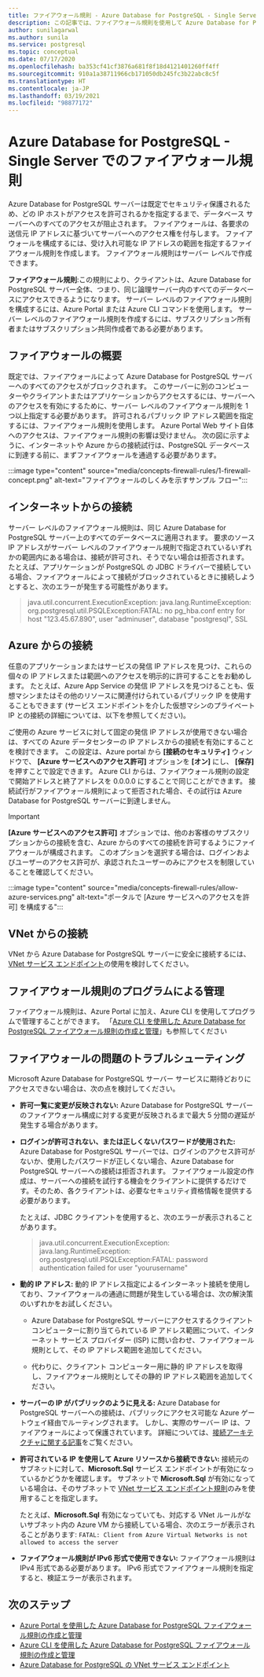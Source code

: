 ```yaml
---
title: ファイアウォール規則 - Azure Database for PostgreSQL - Single Server
description: この記事では、ファイアウォール規則を使用して Azure Database for PostgreSQL - Single Server に接続する方法について説明します。
author: sunilagarwal
ms.author: sunila
ms.service: postgresql
ms.topic: conceptual
ms.date: 07/17/2020
ms.openlocfilehash: ba353cf41cf3876a681f8f18d4121401260ff4ff
ms.sourcegitcommit: 910a1a38711966cb171050db245fc3b22abc8c5f
ms.translationtype: HT
ms.contentlocale: ja-JP
ms.lasthandoff: 03/19/2021
ms.locfileid: "98877172"
---
```

# <a name="firewall-rules-in-azure-database-for-postgresql---single-server"></a>Azure Database for PostgreSQL - Single Server でのファイアウォール規則
Azure Database for PostgreSQL サーバーは既定でセキュリティ保護されるため、どの IP ホストがアクセスを許可されるかを指定するまで、データベース サーバーへのすべてのアクセスが阻止されます。 ファイアウォールは、各要求の送信元 IP アドレスに基づいてサーバーへのアクセス権を付与します。
ファイアウォールを構成するには、受け入れ可能な IP アドレスの範囲を指定するファイアウォール規則を作成します。 ファイアウォール規則はサーバー レベルで作成できます。

**ファイアウォール規則**:この規則により、クライアントは、Azure Database for PostgreSQL サーバー全体、つまり、同じ論理サーバー内のすべてのデータベースにアクセスできるようになります。 サーバー レベルのファイアウォール規則を構成するには、Azure Portal または Azure CLI コマンドを使用します。 サーバー レベルのファイアウォール規則を作成するには、サブスクリプション所有者またはサブスクリプション共同作成者である必要があります。

## <a name="firewall-overview"></a>ファイアウォールの概要
既定では、ファイアウォールによって Azure Database for PostgreSQL サーバーへのすべてのアクセスがブロックされます。 このサーバーに別のコンピューターやクライアントまたはアプリケーションからアクセスするには、サーバーへのアクセスを有効にするために、サーバー レベルのファイアウォール規則を 1 つ以上指定する必要があります。 許可されるパブリック IP アドレス範囲を指定するには、ファイアウォール規則を使用します。 Azure Portal Web サイト自体へのアクセスは、ファイアウォール規則の影響は受けません。
次の図に示すように、インターネットや Azure からの接続試行は、PostgreSQL データベースに到達する前に、まずファイアウォールを通過する必要があります。

:::image type="content" source="media/concepts-firewall-rules/1-firewall-concept.png" alt-text="ファイアウォールのしくみを示すサンプル フロー":::

## <a name="connecting-from-the-internet"></a>インターネットからの接続
サーバー レベルのファイアウォール規則は、同じ Azure Database for PostgreSQL サーバー上のすべてのデータベースに適用されます。 要求のソース IP アドレスがサーバー レベルのファイアウォール規則で指定されているいずれかの範囲内にある場合は、接続が許可され、そうでない場合は拒否されます。 たとえば、アプリケーションが PostgreSQL の JDBC ドライバーで接続している場合、ファイアウォールによって接続がブロックされているときに接続しようとすると、次のエラーが発生する可能性があります。
> java.util.concurrent.ExecutionException: java.lang.RuntimeException: org.postgresql.util.PSQLException:FATAL: no pg\_hba.conf entry for host "123.45.67.890", user "adminuser", database "postgresql", SSL

## <a name="connecting-from-azure"></a>Azure からの接続
任意のアプリケーションまたはサービスの発信 IP アドレスを見つけ、これらの個々の IP アドレスまたは範囲へのアクセスを明示的に許可することをお勧めします。 たとえば、Azure App Service の発信 IP アドレスを見つけることも、仮想マシンまたはその他のリソースに関連付けられているパブリック IP を使用することもできます (サービス エンドポイントを介した仮想マシンのプライベート IP との接続の詳細については、以下を参照してください)。 

ご使用の Azure サービスに対して固定の発信 IP アドレスが使用できない場合は、すべての Azure データセンターの IP アドレスからの接続を有効にすることを検討できます。 この設定は、Azure portal から **[接続のセキュリティ]** ウィンドウで、 **[Azure サービスへのアクセス許可]** オプションを **[オン]** にし、 **[保存]** を押すことで設定できます。 Azure CLI からは、ファイアウォール規則の設定で開始アドレスと終了アドレスを 0.0.0.0 にすることで同じことができます。 接続試行がファイアウォール規則によって拒否された場合、その試行は Azure Database for PostgreSQL サーバーに到達しません。

> [!IMPORTANT]
> **[Azure サービスへのアクセス許可]** オプションでは、他のお客様のサブスクリプションからの接続を含む、Azure からのすべての接続を許可するようにファイアウォールが構成されます。 このオプションを選択する場合は、ログインおよびユーザーのアクセス許可が、承認されたユーザーのみにアクセスを制限していることを確認してください。
> 

:::image type="content" source="media/concepts-firewall-rules/allow-azure-services.png" alt-text="ポータルで [Azure サービスへのアクセスを許可] を構成する":::

## <a name="connecting-from-a-vnet"></a>VNet からの接続
VNet から Azure Database for PostgreSQL サーバーに安全に接続するには、[VNet サービス エンドポイント](./concepts-data-access-and-security-vnet.md)の使用を検討してください。 

## <a name="programmatically-managing-firewall-rules"></a>ファイアウォール規則のプログラムによる管理
ファイアウォール規則は、Azure Portal に加え、Azure CLI を使用してプログラムで管理することができます。
「[Azure CLI を使用した Azure Database for PostgreSQL ファイアウォール規則の作成と管理](howto-manage-firewall-using-cli.md)」も参照してください

## <a name="troubleshooting-firewall-issues"></a>ファイアウォールの問題のトラブルシューティング
Microsoft Azure Database for PostgreSQL サーバー サービスに期待どおりにアクセスできない場合は、次の点を検討してください。

* **許可一覧に変更が反映されない:** Azure Database for PostgreSQL サーバーのファイアウォール構成に対する変更が反映されるまで最大 5 分間の遅延が発生する場合があります。

* **ログインが許可されない、または正しくないパスワードが使用された:** Azure Database for PostgreSQL サーバーでは、ログインのアクセス許可がないか、使用したパスワードが正しくない場合、Azure Database for PostgreSQL サーバーへの接続は拒否されます。 ファイアウォール設定の作成は、サーバーへの接続を試行する機会をクライアントに提供するだけです。そのため、各クライアントは、必要なセキュリティ資格情報を提供する必要があります。

   たとえば、JDBC クライアントを使用すると、次のエラーが表示されることがあります。
   > java.util.concurrent.ExecutionException: java.lang.RuntimeException: org.postgresql.util.PSQLException:FATAL: password authentication failed for user "yourusername"

* **動的 IP アドレス:** 動的 IP アドレス指定によるインターネット接続を使用しており、ファイアウォールの通過に問題が発生している場合は、次の解決策のいずれかをお試しください。

   * Azure Database for PostgreSQL サーバーにアクセスするクライアント コンピューターに割り当てられている IP アドレス範囲について、インターネット サービス プロバイダー (ISP) に問い合わせ、ファイアウォール規則として、その IP アドレス範囲を追加してください。

   * 代わりに、クライアント コンピューター用に静的 IP アドレスを取得し、ファイアウォール規則としてその静的 IP アドレス範囲を追加してください。

* **サーバーの IP がパブリックのように見える:** Azure Database for PostgreSQL サーバーへの接続は、パブリックにアクセス可能な Azure ゲートウェイ経由でルーティングされます。 しかし、実際のサーバー IP は、ファイアウォールによって保護されています。 詳細については、[接続アーキテクチャに関する記事](concepts-connectivity-architecture.md)をご覧ください。

* **許可されている IP を使用して Azure リソースから接続できない:** 接続元のサブネットに対して、**Microsoft.Sql** サービス エンドポイントが有効になっているかどうかを確認します。 サブネットで **Microsoft.Sql** が有効になっている場合は、そのサブネットで [VNet サービス エンドポイント規則](concepts-data-access-and-security-vnet.md)のみを使用することを指定します。

   たとえば、**Microsoft.Sql** 有効になっていても、対応する VNet ルールがないサブネット内の Azure VM から接続している場合、次のエラーが表示されることがあります: `FATAL: Client from Azure Virtual Networks is not allowed to access the server`

* **ファイアウォール規則が IPv6 形式で使用できない:** ファイアウォール規則は IPv4 形式である必要があります。 IPv6 形式でファイアウォール規則を指定すると、検証エラーが表示されます。


## <a name="next-steps"></a>次のステップ
* [Azure Portal を使用した Azure Database for PostgreSQL ファイアウォール規則の作成と管理](howto-manage-firewall-using-portal.md)
* [Azure CLI を使用した Azure Database for PostgreSQL ファイアウォール規則の作成と管理](howto-manage-firewall-using-cli.md)
* [Azure Database for PostgreSQL の VNet サービス エンドポイント](./concepts-data-access-and-security-vnet.md)

